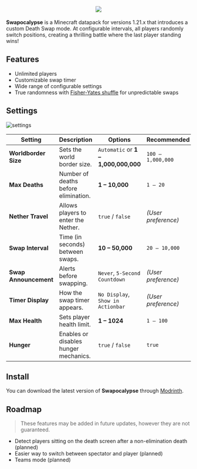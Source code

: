 <h1 align="center">
  <img src="https://github.com/user-attachments/assets/fd111eab-3356-4244-a74c-4509a1ef92c8" />
</h1>

**Swapocalypse** is a Minecraft datapack for versions 1.21.x that introduces a custom Death Swap mode. At configurable intervals, all players randomly switch positions, creating a thrilling battle where the last player standing wins!

## Features

- Unlimited players
- Customizable swap timer
- Wide range of configurable settings
- True randomness with [Fisher-Yates shuffle](https://en.wikipedia.org/wiki/Fisher%E2%80%93Yates_shuffle) for unpredictable swaps

## Settings  

![settings](https://github.com/user-attachments/assets/00ce63c1-a18f-45e1-8c8b-bf804923fd9d)  

| Setting               | Description                                | Options                              | Recommended |
|-----------------------|--------------------------------------------|--------------------------------------|-------------|
| **Worldborder Size**  | Sets the world border size.               | `Automatic` or **1 – 1,000,000,000** | `100 – 1,000,000` |
| **Max Deaths**        | Number of deaths before elimination.      | **1 – 10,000**                      | `1 – 20`    |
| **Nether Travel**     | Allows players to enter the Nether.       | `true` / `false`              | *(User preference)* |
| **Swap Interval**     | Time (in seconds) between swaps.          | **10 – 50,000**                     | `20 – 10,000` |
| **Swap Announcement** | Alerts before swapping.                   | `Never`, `5-Second Countdown`         | *(User preference)* |
| **Timer Display**     | How the swap timer appears.               | `No Display`, `Show in Actionbar`               | *(User preference)* |
| **Max Health**        | Sets player health limit.                 | **1 – 1024**                        | `1 – 100`   |
| **Hunger**            | Enables or disables hunger mechanics.     | `true` / `false`              | `true` |

## Install

You can download the latest version of **Swapocalypse** through [Modrinth](https://modrinth.com/project/swapocalypse).

## Roadmap
> These features may be added in future updates, however they are not guaranteed.
- Detect players sitting on the death screen after a non-elimination death (planned)
- Easier way to switch between spectator and player (planned)
- Teams mode (planned)
